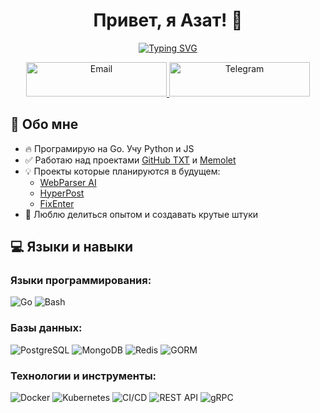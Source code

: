 <h1 align="center">Привет, я Азат! 👋</h1>

<p align="center">
  <a href="https://git.io/typing-svg" target="_blank">
    <img src="https://readme-typing-svg.demolab.com?font=Fira+Code&duration=3000&pause=1000&color=00C3FF&width=500&center=true&height=40&lines=%D0%94%D0%BE%D0%B1%D1%80%D0%BE+%D0%BF%D0%BE%D0%B6%D0%B0%D0%BB%D0%BE%D0%B2%D0%B0%D1%82%D1%8C+%D0%B2+%D0%BC%D0%BE%D0%B9+GitHub!;%D0%9C%D1%80%D1%80%D1%80%D1%80%D1%80%D1%80%D1%80%D1%80%D1%80%D1%80%D1%80%D1%80%D1%80%D1%80%D1%80%D1%80%D1%80+%F0%9F%90%BE;Go+Go+Go+Go+Go+Go+Go+Go;%D0%91%D0%B0%D0%B3%D0%B8+%E2%80%94+%D0%B2%D1%80%D0%B5%D0%BC%D0%B5%D0%BD%D0%BD%D1%8B%D0%B5%2C+%D0%BE%D0%BF%D1%8B%D1%82+%E2%80%94+%D0%B2%D0%B5%D1%87%D0%B5%D0%BD" alt="Typing SVG">
  </a>
</p>

<p align="center">
  <a href="mailto:naluneotlichno@yandex.ru" target="_blank">
    <img src="https://img.shields.io/badge/Email-D14836?style=for-the-badge&logo=gmail&logoColor=white" width="225" height="55" alt="Email">
  </a>
  <a href="https://t.me/Naluneotlichno" target="_blank">
    <img src="https://img.shields.io/badge/Telegram-2CA5E0?style=for-the-badge&logo=telegram&logoColor=white" width="225" height="55" alt="Telegram">
  </a>
</p>

## 🚀 Обо мне
- 🔥 Програмирую на Go. Учу Python и JS
- ✅ Работаю над проектами [GitHub TXT](https://github.com/naluneotlichno/github-txt) и [Memolet](https://github.com/naluneotlichno/memolet)
- 💡 Проекты которые планируются в будущем:
  - [WebParser AI](https://github.com/naluneotlichno/web-parser-ai)
  - [HyperPost](https://github.com/naluneotlichno/hyperpost)
  - [FixEnter](https://github.com/naluneotlichno/fix-enter)
- 💬 Люблю делиться опытом и создавать крутые штуки

## 💻 Языки и навыки

### Языки программирования:
<div>
  <img src="https://img.shields.io/badge/Go-%2300ADD8.svg?style=for-the-badge&logo=go&logoColor=white" alt="Go">
  <img src="https://img.shields.io/badge/Bash-%23121011.svg?style=for-the-badge&logo=gnu-bash&logoColor=white" alt="Bash">
</div>

### Базы данных:
<div>
  <img src="https://img.shields.io/badge/PostgreSQL-%23316192.svg?style=for-the-badge&logo=postgresql&logoColor=white" alt="PostgreSQL">
  <img src="https://img.shields.io/badge/MongoDB-%2347A248.svg?style=for-the-badge&logo=mongodb&logoColor=white" alt="MongoDB">
  <img src="https://img.shields.io/badge/Redis-%23DC382D.svg?style=for-the-badge&logo=redis&logoColor=white" alt="Redis">
  <img src="https://img.shields.io/badge/GORM-%231A76D2.svg?style=for-the-badge" alt="GORM">
</div>

### Технологии и инструменты:
<div>
  <img src="https://img.shields.io/badge/Docker-%232496ED.svg?style=for-the-badge&logo=docker&logoColor=white" alt="Docker">
  <img src="https://img.shields.io/badge/Kubernetes-%23326CE5.svg?style=for-the-badge&logo=kubernetes&logoColor=white" alt="Kubernetes">
  <img src="https://img.shields.io/badge/CI%2FCD-%230F9D58.svg?style=for-the-badge" alt="CI/CD">
  <img src="https://img.shields.io/badge/REST-API-%2300C1DE.svg?style=for-the-badge" alt="REST API">
  <img src="https://img.shields.io/badge/gRPC-%2389D900.svg?style=for-the-badge" alt="gRPC">
</div>
